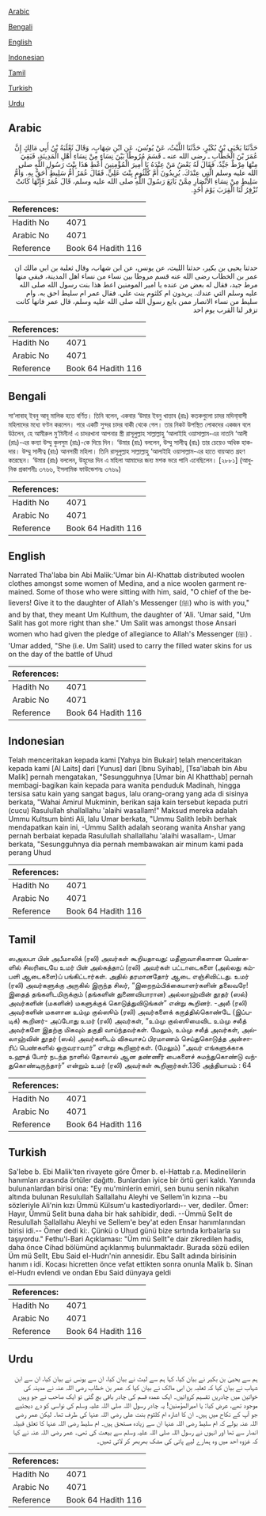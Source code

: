 [Arabic](#arabic)

[Bengali](#bengali)

[English](#english)

[Indonesian](#indonesian)

[Tamil](#tamil)

[Turkish](#turkish)

[Urdu](#urdu)

## Arabic


<div dir="rtl" lang="ar" style={{fontSize:'larger',backgroundColor:'#f8f9fa',padding:20}}>
حَدَّثَنَا يَحْيَى بْنُ بُكَيْرٍ، حَدَّثَنَا اللَّيْثُ، عَنْ يُونُسَ، عَنِ ابْنِ شِهَابٍ، وَقَالَ ثَعْلَبَةُ بْنُ أَبِي مَالِكٍ إِنَّ عُمَرَ بْنَ الْخَطَّابِ ـ رضى الله عنه ـ قَسَمَ مُرُوطًا بَيْنَ نِسَاءٍ مِنْ نِسَاءِ أَهْلِ الْمَدِينَةِ، فَبَقِيَ مِنْهَا مِرْطٌ جَيِّدٌ، فَقَالَ لَهُ بَعْضُ مَنْ عِنْدَهُ يَا أَمِيرَ الْمُؤْمِنِينَ أَعْطِ هَذَا بِنْتَ رَسُولِ اللَّهِ صلى الله عليه وسلم الَّتِي عِنْدَكَ‏.‏ يُرِيدُونَ أُمَّ كُلْثُومٍ بِنْتَ عَلِيٍّ‏.‏ فَقَالَ عُمَرُ أُمُّ سَلِيطٍ أَحَقُّ بِهِ‏.‏ وَأُمُّ سَلِيطٍ مِنْ نِسَاءِ الأَنْصَارِ مِمَّنْ بَايَعَ رَسُولَ اللَّهِ صلى الله عليه وسلم، قَالَ عُمَرُ فَإِنَّهَا كَانَتْ تُزْفِرُ لَنَا الْقِرَبَ يَوْمَ أُحُدٍ‏.‏
</div>
<div style={{backgroundColor:'#f8f9fa',padding:20, marginBottom: 10}}><table> <thead> <tr> <th>References:</th> <th></th> </tr> </thead> <tbody><tr><td>Hadith No</td><td>4071</td></tr><tr><td>Arabic No</td><td>4071</td></tr><tr><td>Reference</td><td>Book 64 Hadith 116</td></tr></tbody></table></div>


<div dir="rtl" lang="ar" style={{fontSize:'larger',backgroundColor:'#f8f9fa',padding:20}}>
حدثنا يحيى بن بكير، حدثنا الليث، عن يونس، عن ابن شهاب، وقال ثعلبة بن ابي مالك ان عمر بن الخطاب رضى الله عنه قسم مروطا بين نساء من نساء اهل المدينة، فبقي منها مرط جيد، فقال له بعض من عنده يا امير المومنين اعط هذا بنت رسول الله صلى الله عليه وسلم التي عندك. يريدون ام كلثوم بنت علي. فقال عمر ام سليط احق به. وام سليط من نساء الانصار ممن بايع رسول الله صلى الله عليه وسلم، قال عمر فانها كانت تزفر لنا القرب يوم احد
</div>
<div style={{backgroundColor:'#f8f9fa',padding:20, marginBottom: 10}}><table> <thead> <tr> <th>References:</th> <th></th> </tr> </thead> <tbody><tr><td>Hadith No</td><td>4071</td></tr><tr><td>Arabic No</td><td>4071</td></tr><tr><td>Reference</td><td>Book 64 Hadith 116</td></tr></tbody></table></div>

## Bengali


<div dir="ltr" lang="bn" style={{fontSize:'larger',backgroundColor:'#f8f9fa',padding:20}}>
সা‘লাবাহ্ ইবনু আবূ মালিক হতে বর্ণিত। তিনি বলেন, একবার ‘উমার ইবনু খাত্তাব (রাঃ) কতকগুলো চাদর মদিনা্বাসী মহিলাদের মধ্যে বণ্টন করলেন। পরে একটি সুন্দর চাদর বাকী থেকে গেল। তার নিকট উপস্থিত লোকদের একজন বলে উঠলেন, হে আমীরুল মু’মিনীন! এ চাদরখানা আপনার স্ত্রী রাসূলুল্লাহ সাল্লাল্লাহু ‘আলাইহি ওয়াসাল্লাম-এর নাতনি ‘আলী (রাঃ)-এর কন্যা উম্মু কুলসুম (রাঃ)-কে দিয়ে দিন। ‘উমার (রাঃ) বললেন, উম্মু সালীত্ব (রাঃ) তার চেয়েও অধিক হাকদার। উম্মু সালীত্ব (রাঃ) আনসারী মহিলা। তিনি রাসূলুল্লাহ সাল্লাল্লাহু ‘আলাইহি ওয়াসাল্লাম-এর হাতে বায়আত গ্রহণ করেছেন। ‘উমার (রাঃ) বললেন, উহূদের দিন এ মহিলা আমাদের জন্য মশক ভরে পানি এনেছিলেন। [২৮৮১] (আধুনিক প্রকাশনীঃ ৩৭৬৬, ইসলামিক ফাউন্ডেশনঃ ৩৭৬৯)
</div>
<div style={{backgroundColor:'#f8f9fa',padding:20, marginBottom: 10}}><table> <thead> <tr> <th>References:</th> <th></th> </tr> </thead> <tbody><tr><td>Hadith No</td><td>4071</td></tr><tr><td>Arabic No</td><td>4071</td></tr><tr><td>Reference</td><td>Book 64 Hadith 116</td></tr></tbody></table></div>

## English


<div dir="ltr" lang="en" style={{fontSize:'larger',backgroundColor:'#f8f9fa',padding:20}}>
Narrated Tha'laba bin Abi Malik:'Umar bin Al-Khattab distributed woolen clothes amongst some women of Medina, and a nice woolen garment remained. Some of those who were sitting with him, said, "O chief of the believers! Give it to the daughter of Allah's Messenger (ﷺ) who is with you," and by that, they meant Um Kulthum, the daughter of 'Ali. 'Umar said, "Um Salit has got more right than she." Um Salit was amongst those Ansari women who had given the pledge of allegiance to Allah's Messenger (ﷺ) . 'Umar added, "She (i.e. Um Salit) used to carry the filled water skins for us on the day of the battle of Uhud
</div>
<div style={{backgroundColor:'#f8f9fa',padding:20, marginBottom: 10}}><table> <thead> <tr> <th>References:</th> <th></th> </tr> </thead> <tbody><tr><td>Hadith No</td><td>4071</td></tr><tr><td>Arabic No</td><td>4071</td></tr><tr><td>Reference</td><td>Book 64 Hadith 116</td></tr></tbody></table></div>

## Indonesian


<div dir="ltr" lang="id" style={{fontSize:'larger',backgroundColor:'#f8f9fa',padding:20}}>
Telah menceritakan kepada kami [Yahya bin Bukair] telah menceritakan kepada kami [Al Laits] dari [Yunus] dari [Ibnu Syihab], [Tsa'labah bin Abu Malik] pernah mengatakan, "Sesungguhnya [Umar bin Al Khatthab] pernah membagi-bagikan kain kepada para wanita penduduk Madinah, hingga tersisa satu kain yang sangat bagus, lalu orang-orang yang ada di sisinya berkata, "Wahai Amirul Mukminin, berikan saja kain tersebut kepada putri (cucu) Rasulullah shallallahu 'alaihi wasallam!" Maksud mereka adalah Ummu Kultsum binti Ali, lalu Umar berkata, "Ummu Salith lebih berhak mendapatkan kain ini, -Ummu Salith adalah seorang wanita Anshar yang pernah berbaiat kepada Rasulullah shallallahu 'alaihi wasallam-, Umar berkata, "Sesungguhnya dia pernah membawakan air minum kami pada perang Uhud
</div>
<div style={{backgroundColor:'#f8f9fa',padding:20, marginBottom: 10}}><table> <thead> <tr> <th>References:</th> <th></th> </tr> </thead> <tbody><tr><td>Hadith No</td><td>4071</td></tr><tr><td>Arabic No</td><td>4071</td></tr><tr><td>Reference</td><td>Book 64 Hadith 116</td></tr></tbody></table></div>

## Tamil


<div dir="ltr" lang="ta" style={{fontSize:'larger',backgroundColor:'#f8f9fa',padding:20}}>
ஸஅலபா பின் அபீமாலிக் (ரலி) அவர்கள் கூறியதாவது: மதீனாவாசிகளான பெண்களில் சிலரிடையே உமர் பின் அல்கத்தாப் (ரலி) அவர்கள் பட்டாடைகளை (அல்லது கம்பளி ஆடைகளை)ப் பங்கிட்டார்கள். அதில் தரமானதோர் ஆடை எஞ்சிவிட்டது. உமர் (ரலி) அவர்களுக்கு அருகில் இருந்த சிலர், “இறைநம்பிக்கையாளர்களின் தலைவரே! இதைத் தங்களிடமிருக்கும் (தங்களின் துணைவியாரான) அல்லாஹ்வின் தூதர் (ஸல்) அவர்களின் (மகளின்) மகளுக்குக் கொடுத்துவிடுங்கள்” என்று கூறினர். -அலீ (ரலி) அவர்களின் மகளான உம்மு குல்ஸூம் (ரலி) அவர்களைக் கருத்தில்கொண்டே (இப்படிக்) கூறினர்- அப்போது உமர் (ரலி) அவர்கள், “உம்மு குல்ஸூமைவிட உம்மு சலீத் அவர்களே இதற்கு மிகவும் தகுதி வாய்ந்தவர்கள். மேலும், உம்மு சலீத் அவர்கள், அல்லாஹ்வின் தூதர் (ஸல்) அவர்களிடம் விசுவாசப் பிரமாணம் செய்துகொடுத்த அன்சாரிப் பெண்களில் ஒருவராவார்” என்று கூறினார்கள். (மேலும்) “அவர் எங்களுக்காக உஹுத் போர் நடந்த நாளில் தோலால் ஆன தண்ணீர் பைகளைச் சுமந்துகொண்டு வந்துகொண்டிருந்தார்” என்றும் உமர் (ரலி) அவர்கள் கூறினார்கள்.136 அத்தியாயம் : 64
</div>
<div style={{backgroundColor:'#f8f9fa',padding:20, marginBottom: 10}}><table> <thead> <tr> <th>References:</th> <th></th> </tr> </thead> <tbody><tr><td>Hadith No</td><td>4071</td></tr><tr><td>Arabic No</td><td>4071</td></tr><tr><td>Reference</td><td>Book 64 Hadith 116</td></tr></tbody></table></div>

## Turkish


<div dir="ltr" lang="tr" style={{fontSize:'larger',backgroundColor:'#f8f9fa',padding:20}}>
Sa'lebe b. Ebi Malik'ten rivayete göre Ömer b. el-Hattab r.a. Medinelilerin hanımları arasında örtüler dağıttı. Bunlardan iyice bir örtü geri kaldı. Yanında bulunanlardan birisi ona: "Ey mu'minlerin emiri, sen bunu senin nikahın altında bulunan Resulullah Sallallahu Aleyhi ve Sellem'in kızına --bu sözleriyle Ali'nin kızı Ümmü Külsum'u kastediyorlardı-- ver, dediler. Ömer: Hayır, Ümmü Selit buna daha bir hak sahibidir, dedi. --Ümmü Sellt de Resulullah Sallallahu Aleyhi ve Sellem'e bey'at eden Ensar hanımlarından birisi idi.-- Ömer dedi ki:. Çünkü o Uhud günü bize sırtında kırbalarla su taşıyordu." Fethu'l-Bari Açıklaması: "Üm mü Sellt"e dair zikredilen hadis, daha önce Cihad bölümünd açıklanmış bulunmaktadır. Burada sözü edilen Üm mü Sellt, Ebu Said el-Hudrı'nin annesidir. Ebu Sallt adında birisinin hanım ı idi. Kocası hicretten önce vefat ettikten sonra onunla Malik b. Sinan el-Hudrı evlendi ve ondan Ebu Said dünyaya geldi
</div>
<div style={{backgroundColor:'#f8f9fa',padding:20, marginBottom: 10}}><table> <thead> <tr> <th>References:</th> <th></th> </tr> </thead> <tbody><tr><td>Hadith No</td><td>4071</td></tr><tr><td>Arabic No</td><td>4071</td></tr><tr><td>Reference</td><td>Book 64 Hadith 116</td></tr></tbody></table></div>

## Urdu


<div dir="rtl" lang="ur" style={{fontSize:'larger',backgroundColor:'#f8f9fa',padding:20}}>
ہم سے یحییٰ بن بکیر نے بیان کیا، کہا ہم سے لیث نے بیان کیا، ان سے یونس نے بیان کیا، ان سے ابن شہاب نے بیان کیا کہ ثعلبہ بن ابی مالک نے بیان کیا کہ عمر بن خطاب رضی اللہ عنہ نے مدینہ کی خواتین میں چادریں تقسیم کروائیں۔ ایک عمدہ قسم کی چادر باقی بچ گئی تو ایک صاحب نے جو وہیں موجود تھے، عرض کیا: یا امیرالمؤمنین! یہ چادر رسول اللہ صلی اللہ علیہ وسلم کی نواسی کو دے دیجئیے جو آپ کے نکاح میں ہیں۔ ان کا اشارہ ام کلثوم بنت علی رضی اللہ عنہا کی طرف تھا۔ لیکن عمر رضی اللہ عنہ بولے کہ ام سلیط رضی اللہ عنہا ان سے زیادہ مستحق ہیں۔ ام سلیط رضی اللہ عنہا کا تعلق قبیلہ انصار سے تھا اور انہوں نے رسول اللہ صلی اللہ علیہ وسلم سے بیعت کی تھی۔ عمر رضی اللہ عنہ نے کہا کہ غزوہ احد میں وہ ہمارے لیے پانی کی مشک بھربھر کر لاتی تھیں۔
</div>
<div style={{backgroundColor:'#f8f9fa',padding:20, marginBottom: 10}}><table> <thead> <tr> <th>References:</th> <th></th> </tr> </thead> <tbody><tr><td>Hadith No</td><td>4071</td></tr><tr><td>Arabic No</td><td>4071</td></tr><tr><td>Reference</td><td>Book 64 Hadith 116</td></tr></tbody></table></div>